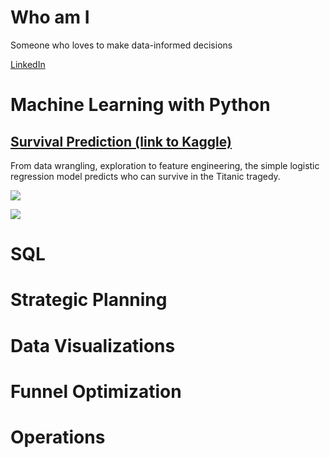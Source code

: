 # Who am I

Someone who loves to make data-informed decisions 

[LinkedIn](https://www.linkedin.com/in/lukehcliu/)

# Machine Learning with Python

## [Survival Prediction (link to Kaggle)](https://www.kaggle.com/skywalkerhc/titanic/machine-learning-for-survival-prediction-2)
From data wrangling, exploration to feature engineering, the simple logistic regression model predicts who can survive in the Titanic tragedy.

![](https://github.com/LukeHC/The-Quantitative-Decision/blob/master/Kaggle/Coefficient%20Est..png)

![](https://assets-cdn.github.com/images/icons/emoji/octocat.png)

# SQL

# Strategic Planning

# Data Visualizations
 
# Funnel Optimization

# Operations



